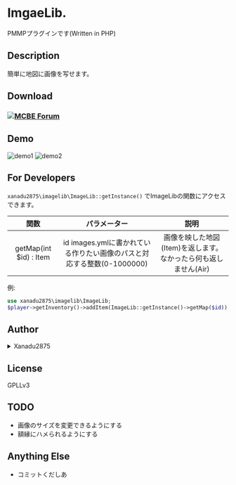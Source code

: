 # ImgaeLib.
PMMPプラグインです(Written in PHP)

## Description

簡単に地図に画像を写せます。


## Download

### [![MCBE Forum](https://forum.mcbe.jp/styles/uix_dark/images/logo.png)]()

## Demo

![demo1](https://user-images.githubusercontent.com/34952872/34657171-00b1c016-f467-11e7-92e2-b0828d984bec.PNG)
![demo2](https://user-images.githubusercontent.com/34952872/34657205-660767ae-f467-11e7-8c6c-51c54c6ba70a.jpg)

## For Developers

`xanadu2875\imagelib\ImageLib::getInstance()` でImageLibの関数にアクセスできます。

| 関数 | パラメーター | 説明 |
| :--: | :---------: | :--: |
| getMap(int $id) : Item | id images.ymlに書かれている作りたい画像のパスと対応する整数(0-1000000) | 画像を映した地図(Item)を返します。なかったら何も返しません(Air) |

例:
```PHP
use xanadu2875\imagelib\ImageLib;
$player->getInventory()->addItem(ImageLib::getInstance()->getMap($id));
```

## Author

<details><summary>Xanadu2875</summary>

Twitter
[@xanadu2875](https://twitter.com/xanadu2875)

Lobi
[1a8ca](https://web.lobi.co/user/1a8ca6d4fdd1d87e0f26c68e18f08de6413f7d36)
</details>

## License

GPLLv3

## TODO

- 画像のサイズを変更できるようにする
- 額縁にハメられるようにする

## Anything Else

- コミットくだしあ
